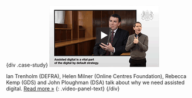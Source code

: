 {div .case-study}
[![Watch the video](/assets/images/assisted-digital/whats-the-need.png)](the-need/ "Read more about the need for Assisted Digital")

Ian Trenholm (DEFRA), Helen Milner (Online Centres Foundation), Rebecca Kemp (GDS) and John Ploughman (DSA) talk about why we need assisted digital. [Read more »](/digital/assisted/the-need/ "Read more about the need for Assisted Digital")
{: .video-panel-text}
{/div}
